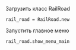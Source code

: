 Загрузить класс RailRoad

```
rail_road = RailRoad.new
```

Запустить главное меню

```
rail_road.show_menu_main
```